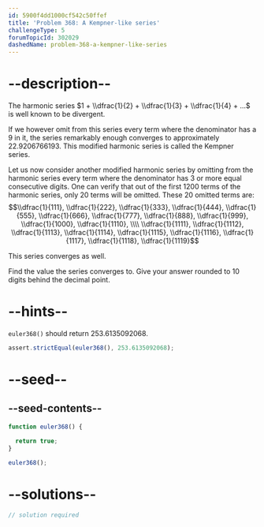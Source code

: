 ```yaml
---
id: 5900f4dd1000cf542c50ffef
title: 'Problem 368: A Kempner-like series'
challengeType: 5
forumTopicId: 302029
dashedName: problem-368-a-kempner-like-series
---
```


# --description--

The harmonic series $1 + \\dfrac{1}{2} + \\dfrac{1}{3} + \\dfrac{1}{4} + ...$ is well known to be divergent.

If we however omit from this series every term where the denominator has a 9 in it, the series remarkably enough converges to approximately 22.9206766193. This modified harmonic series is called the Kempner series.

Let us now consider another modified harmonic series by omitting from the harmonic series every term where the denominator has 3 or more equal consecutive digits. One can verify that out of the first 1200 terms of the harmonic series, only 20 terms will be omitted. These 20 omitted terms are: $$\\dfrac{1}{111}, \\dfrac{1}{222}, \\dfrac{1}{333}, \\dfrac{1}{444}, \\dfrac{1}{555}, \\dfrac{1}{666}, \\dfrac{1}{777}, \\dfrac{1}{888}, \\dfrac{1}{999}, \\dfrac{1}{1000}, \\dfrac{1}{1110}, \\\\ \\dfrac{1}{1111}, \\dfrac{1}{1112}, \\dfrac{1}{1113}, \\dfrac{1}{1114}, \\dfrac{1}{1115}, \\dfrac{1}{1116}, \\dfrac{1}{1117}, \\dfrac{1}{1118}, \\dfrac{1}{1119}$$

This series converges as well.

Find the value the series converges to. Give your answer rounded to 10 digits behind the decimal point.

# --hints--

`euler368()` should return 253.6135092068.

```js
assert.strictEqual(euler368(), 253.6135092068);
```

# --seed--

## --seed-contents--

```js
function euler368() {

  return true;
}

euler368();
```

# --solutions--

```js
// solution required
```
